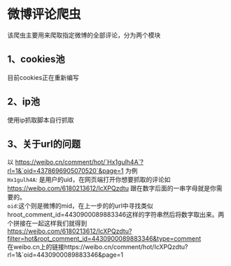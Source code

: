 # 微博评论爬虫  
该爬虫主要用来爬取指定微博的全部评论，分为两个模块
## 1、cookies池
目前cookies正在重新编写
## 2、ip池
使用ip抓取脚本自行抓取
## 3、关于url的问题
以 https://weibo.cn/comment/hot/`Hx1gulh4A`?rl=1&`oid=4378696905070520`&page=1 为例<br>`Hx1gulh4A`: 是用户的uid，在网页端打开你想要抓取的评论如 https://weibo.com/6180213612/IcXPQzdtu 跟在数字后面的一串字母就是你需要的。<br>`oid`:这个则是微博的mid，在上一步的的url中寻找类似hroot_comment_id=4430900089883346这样的字符串然后将数字取出来。两个拼接在一起这样我们就得到 <br>https://weibo.com/6180213612/IcXPQzdtu?filter=hot&root_comment_id=4430900089883346&type=comment<br>在weibo.cn上的链接https://weibo.cn/comment/hot/IcXPQzdtu?rl=1&`oid=4430900089883346&page=1
